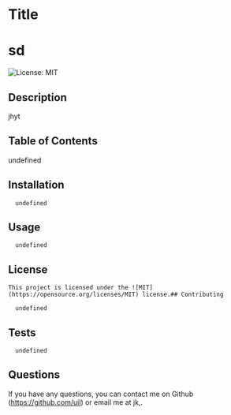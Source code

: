 
  # Title
  # sd

  ![License: MIT](https://img.shields.io/badge/license-MIT-green)

  ## Description
  
  jhyt
  
  ## Table of Contents 
    
  undefined
  
  ## Installation 

      undefined 
## Usage 

      undefined 
 ## License
    This project is licensed under the ![MIT](https://opensource.org/licenses/MIT) license.## Contributing 

      undefined 
## Tests 

      undefined 

  
  ## Questions
  If you have any questions, you can contact me on Github (https://github.com/uil) or email me at jk,.
